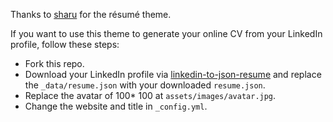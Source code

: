 Thanks to [sharu](https://github.com/sharu725/online-cv) for the résumé theme.

If you want to use this theme to generate your online CV from your LinkedIn profile, follow these steps:


- Fork this repo. 
- Download your LinkedIn profile via [linkedin-to-json-resume](https://josephjctang.com/linkedin-to-json-resume/) and replace the `_data/resume.json` with your downloaded `resume.json`.
- Replace the avatar of 100* 100 at `assets/images/avatar.jpg`.
- Change the website and title in `_config.yml`.



